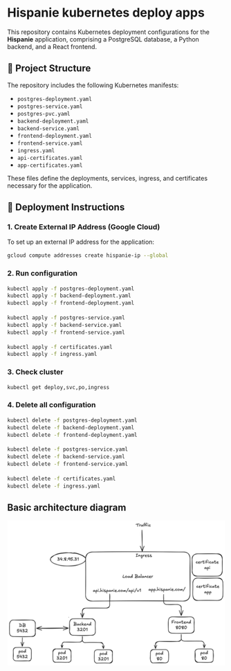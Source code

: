 # Hispanie kubernetes deploy apps

This repository contains Kubernetes deployment configurations for the **Hispanie** application, comprising a PostgreSQL database, a Python backend, and a React frontend.

## 📁 Project Structure

The repository includes the following Kubernetes manifests:

- `postgres-deployment.yaml`
- `postgres-service.yaml`
- `postgres-pvc.yaml`
- `backend-deployment.yaml`
- `backend-service.yaml`
- `frontend-deployment.yaml`
- `frontend-service.yaml`
- `ingress.yaml`
- `api-certificates.yaml`
- `app-certificates.yaml`

These files define the deployments, services, ingress, and certificates necessary for the application.

## 🚀 Deployment Instructions

### 1. Create External IP Address (Google Cloud)

To set up an external IP address for the application:

```bash
gcloud compute addresses create hispanie-ip --global
```

### 2. Run configuration

```bash
kubectl apply -f postgres-deployment.yaml
kubectl apply -f backend-deployment.yaml
kubectl apply -f frontend-deployment.yaml

kubectl apply -f postgres-service.yaml
kubectl apply -f backend-service.yaml
kubectl apply -f frontend-service.yaml

kubectl apply -f certificates.yaml
kubectl apply -f ingress.yaml
```

### 3. Check cluster

```bash
kubectl get deploy,svc,po,ingress
```

### 4. Delete all configuration

```bash
kubectl delete -f postgres-deployment.yaml
kubectl delete -f backend-deployment.yaml
kubectl delete -f frontend-deployment.yaml

kubectl delete -f postgres-service.yaml
kubectl delete -f backend-service.yaml
kubectl delete -f frontend-service.yaml

kubectl delete -f certificates.yaml
kubectl delete -f ingress.yaml
```

## Basic architecture diagram

![diagram](images/hispanie_architecture_diagram.png)
